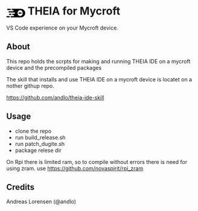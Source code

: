 # <img src='theia.png' card_color='#40DBB0' width='50' style='vertical-align:bottom'/> THEIA for Mycroft
VS Code experience on your Mycroft device.

## About
This repo holds the scrpts for making and running THEIA IDE on a mycroft device and the precompiled packages

The skill that installs and use THEIA IDE on a mycroft device is locatet on a nother githup repo.

https://github.com/andlo/theia-ide-skill

## Usage
* clone the repo
* run build_release.sh
* run patch_dugite.sh
* package relese dir

On Rpi there is limited ram, so to compile without errors there is need for using zram.
use https://github.com/novaspirit/rpi_zram


## Credits
Andreas Lorensen (@andlo)
